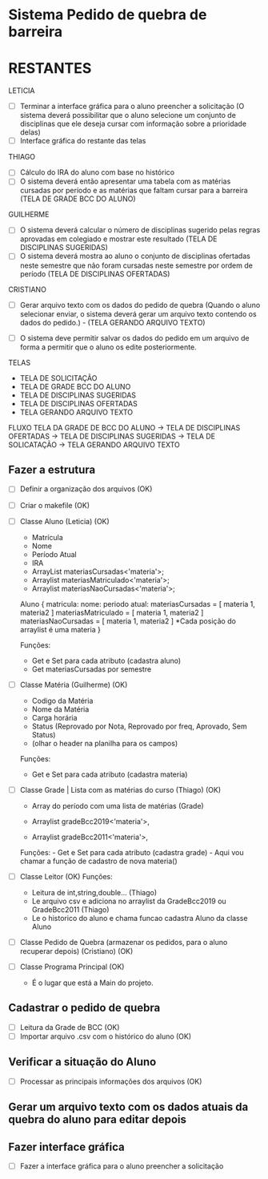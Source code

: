 # Sistema Pedido de quebra de barreira


# RESTANTES
LETICIA
- [ ] Terminar a interface gráfica para o aluno preencher a solicitação (O sistema deverá possibilitar que o aluno selecione um
conjunto de disciplinas que ele deseja cursar com informação sobre a prioridade delas) 
- [ ] Interface gráfica do restante das telas

THIAGO
- [ ] Cálculo do IRA do aluno com base no histórico 
- [ ] O sistema deverá então apresentar uma tabela com as matérias cursadas por período e as
matérias que faltam cursar para a barreira (TELA DE GRADE BCC DO ALUNO)

GUILHERME
- [ ] O sistema deverá calcular o número de disciplinas sugerido pelas regras aprovadas em colegiado e mostrar este resultado (TELA DE DISCIPLINAS SUGERIDAS)
- [ ] O sistema deverá mostra ao aluno o conjunto de disciplinas ofertadas neste semestre que não foram cursadas neste semestre por ordem de período 
(TELA DE DISCIPLINAS OFERTADAS)

CRISTIANO
- [ ] Gerar arquivo texto com os dados do pedido de quebra  (Quando o aluno selecionar enviar, o sistema deverá gerar um arquivo texto contendo os dados do pedido.)  - (TELA GERANDO ARQUIVO TEXTO)
- [ ] O sistema deve permitir salvar os dados do pedido em um arquivo de forma a permitir que o aluno os edite posteriormente.


TELAS
- TELA DE SOLICITAÇÃO
- TELA DE GRADE BCC DO ALUNO
- TELA DE DISCIPLINAS SUGERIDAS
- TELA DE DISCIPLINAS OFERTADAS
- TELA GERANDO ARQUIVO TEXTO

FLUXO
TELA DA GRADE DE BCC DO ALUNO -> TELA DE DISCIPLINAS OFERTADAS -> TELA DE DISCIPLINAS SUGERIDAS -> TELA DE SOLICATAÇÃO -> TELA GERANDO ARQUIVO TEXTO

## Fazer a estrutura

- [ ] Definir a organização dos arquivos (OK)
- [ ] Criar o makefile (OK)
- [ ] Classe Aluno (Leticia) (OK)
  - Matrícula
  - Nome
  - Período Atual
  - IRA
  - ArrayList materiasCursadas<'materia'>;
  - Arraylist materiasMatriculado<'materia'>;
  - Arraylist  materiasNaoCursadas<'materia'>;

  Aluno {
    matricula:
    nome:
    periodo atual:
    materiasCursadas = [ materia 1, materia2 ] 
    materiasMatriculado = [ materia 1, materia2 ] 
    materiasNaoCursadas = [ materia 1, materia2 ] 
    *Cada posição do arraylist é uma materia 
  }

  Funções:
  - Get e Set para cada atributo (cadastra aluno)
  - Get materiasCursadas por semestre

- [ ] Classe Matéria (Guilherme) (OK)
  - Codigo da Matéria 
  - Nome da Matéria
  - Carga horária
  - Status (Reprovado por Nota, Reprovado por freq, Aprovado, Sem Status)
  - (olhar o header na planilha para os campos)

  Funções:
  - Get e Set para cada atributo (cadastra materia)

- [ ] Classe Grade | Lista com as matérias do curso (Thiago) (OK)
    - Array do período com uma lista de matérias (Grade)
    
    - Arraylist gradeBcc2019<'materia'>,
    - Arraylist gradeBcc2011<'materia'>,
    
    Funções:
      - Get e Set para cada atributo (cadastra grade)
      - Aqui vou chamar a função de cadastro de nova materia()
    

- [ ] Classe Leitor (OK)
    Funções:
    - Leitura de int,string,double... (Thiago)
    - Le arquivo csv e adiciona no arraylist da GradeBcc2019 ou GradeBcc2011 (Thiago)
    - Le o historico do aluno e chama funcao cadastra Aluno da classe Aluno

- [ ] Classe Pedido de Quebra (armazenar os pedidos, para o aluno recuperar depois) (Cristiano) (OK)

- [ ] Classe Programa Principal (OK)
    - É o lugar que está a Main do projeto.
## Cadastrar o pedido de quebra

- [ ] Leitura da Grade de BCC (OK)
- [ ] Importar arquivo .csv com o histórico do aluno (OK)

## Verificar a situação do Aluno

- [ ] Processar as principais informações dos arquivos (OK)

## Gerar um arquivo texto com os dados atuais da quebra do aluno para editar depois

## Fazer interface gráfica

- [ ] Fazer a interface gráfica para o aluno preencher a solicitação
